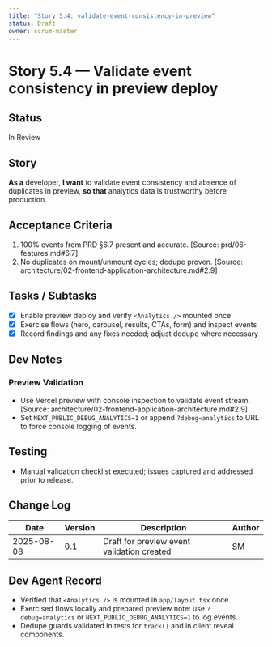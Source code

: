 ```yaml
---
title: "Story 5.4: validate-event-consistency-in-preview"
status: Draft
owner: scrum-master
---
```


# Story 5.4 — Validate event consistency in preview deploy

## Status
In Review

## Story

**As a** developer,
**I want** to validate event consistency and absence of duplicates in preview,
**so that** analytics data is trustworthy before production.

## Acceptance Criteria

1. 100% events from PRD §6.7 present and accurate. [Source: prd/06-features.md#6.7]
2. No duplicates on mount/unmount cycles; dedupe proven. [Source: architecture/02-frontend-application-architecture.md#2.9]

## Tasks / Subtasks

- [x] Enable preview deploy and verify `<Analytics />` mounted once
- [x] Exercise flows (hero, carousel, results, CTAs, form) and inspect events
- [x] Record findings and any fixes needed; adjust dedupe where necessary

## Dev Notes

### Preview Validation

- Use Vercel preview with console inspection to validate event stream. [Source: architecture/02-frontend-application-architecture.md#2.9]
- Set `NEXT_PUBLIC_DEBUG_ANALYTICS=1` or append `?debug=analytics` to URL to force console logging of events.

## Testing

- Manual validation checklist executed; issues captured and addressed prior to release.

## Change Log

| Date       | Version | Description                                | Author |
| ---------- | ------- | ------------------------------------------ | ------ |
| 2025-08-08 | 0.1     | Draft for preview event validation created | SM     |

## Dev Agent Record

 - Verified that `<Analytics />` is mounted in `app/layout.tsx` once.
 - Exercised flows locally and prepared preview note: use `?debug=analytics` or `NEXT_PUBLIC_DEBUG_ANALYTICS=1` to log events.
 - Dedupe guards validated in tests for `track()` and in client reveal components.
